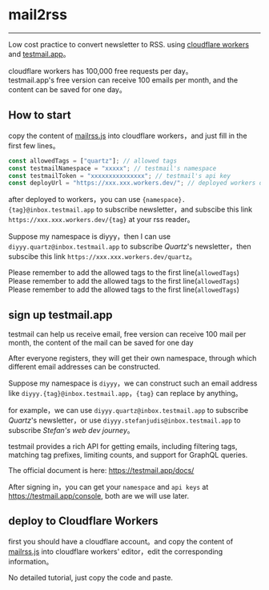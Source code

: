 # mail2rss

___
Low cost practice to convert newsletter to RSS.
using [cloudflare workers](https://workers.cloudflare.com/) and [testmail.app](https://testmail.app/)。

cloudflare workers has 100,000 free requests per day。  
testmail.app's free version can receive 100 emails per month, and the content can be saved for one day。

## How to start

copy the content of [mailrss.js](mail2rss.js) into cloudflare workers，and just fill in the first few lines。

```js
const allowedTags = ["quartz"]; // allowed tags
const testmailNamespace = "xxxxx"; // testmail's namespace
const testmailToken = "xxxxxxxxxxxxxxx"; // testmail's api key
const deployUrl = "https://xxx.xxx.workers.dev/"; // deployed workers domain
```

after deployed to workers，you can use `{namespace}.{tag}@inbox.testmail.app` to subscribe newsletter，and subscibe this link `https://xxx.xxx.workers.dev/{tag}` at your rss reader。

Suppose my namespace is diyyy，then I can use `diyyy.quartz@inbox.testmail.app` to subscribe _Quartz_'s newsletter，then subscibe this link `https://xxx.xxx.workers.dev/quartz`。

Please remember to add the allowed tags to the first line(`allowedTags`)  
Please remember to add the allowed tags to the first line(`allowedTags`)  
Please remember to add the allowed tags to the first line(`allowedTags`)  

## sign up testmail.app

testmail can help us receive email, free version can receive 100 mail per month, the content of the mail can be saved for one day

After everyone registers, they will get their own namespace, through which different email addresses can be constructed.

Suppose my namespace is `diyyy`，we can construct such an email address like `diyyy.{tag}@inbox.testmail.app`，`{tag}` can replace by anything。

for example，we can use `diyyy.quartz@inbox.testmail.app` to subscribe _Quartz_'s newsletter，or use `diyyy.stefanjudis@inbox.testmail.app` to subscribe _Stefan's web dev journey_。

testmail provides a rich API for getting emails, including filtering tags, matching tag prefixes, limiting counts, and support for GraphQL queries.

The official document is here: <https://testmail.app/docs/>

After signing in，you can get your `namespace` and `api keys` at <https://testmail.app/console>, both are we will use later.

## deploy to Cloudflare Workers

first you should have a cloudflare account。and copy the content of [mailrss.js](mail2rss.js) into cloudflare workers' editor，edit the corresponding information。

No detailed tutorial, just copy the code and paste.
